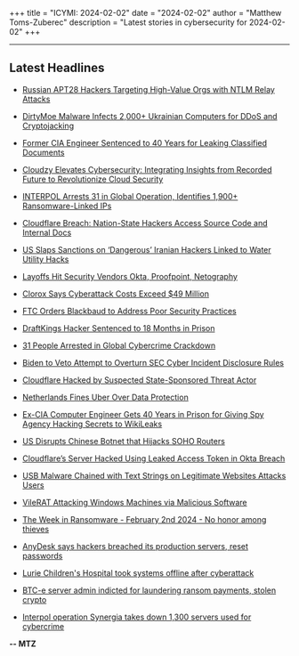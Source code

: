 +++
title = "ICYMI: 2024-02-02"
date = "2024-02-02"
author = "Matthew Toms-Zuberec"
description = "Latest stories in cybersecurity for 2024-02-02"
+++

---------------------------------------------------------------------------
## Latest Headlines
- [Russian APT28 Hackers Targeting High-Value Orgs with NTLM Relay Attacks](https://thehackernews.com/2024/02/russian-apt28-hackers-targeting-high.html)

- [DirtyMoe Malware Infects 2,000+ Ukrainian Computers for DDoS and Cryptojacking](https://thehackernews.com/2024/02/dirtymoe-malware-infects-2000-ukrainian.html)

- [Former CIA Engineer Sentenced to 40 Years for Leaking Classified Documents](https://thehackernews.com/2024/02/former-cia-engineer-sentenced-to-40.html)

- [Cloudzy Elevates Cybersecurity: Integrating Insights from Recorded Future to Revolutionize Cloud Security](https://thehackernews.com/2024/02/cloudzy-elevates-cybersecurity.html)

- [INTERPOL Arrests 31 in Global Operation, Identifies 1,900+ Ransomware-Linked IPs](https://thehackernews.com/2024/02/interpol-arrests-31-in-global-operation.html)

- [Cloudflare Breach: Nation-State Hackers Access Source Code and Internal Docs](https://thehackernews.com/2024/02/cloudflare-breach-nation-state-hackers.html)

- [US Slaps Sanctions on ‘Dangerous’ Iranian Hackers Linked to Water Utility Hacks](https://www.securityweek.com/us-slaps-sanctions-on-dangerous-iranian-gov-hackers/)

- [Layoffs Hit Security Vendors Okta, Proofpoint, Netography](https://www.securityweek.com/layoffs-hit-security-vendors-okta-proofpoint-netography/)

- [Clorox Says Cyberattack Costs Exceed $49 Million](https://www.securityweek.com/clorox-says-cyberattack-costs-exceed-49-million/)

- [FTC Orders Blackbaud to Address Poor Security Practices](https://www.securityweek.com/ftc-orders-blackbaud-to-address-poor-security-practices/)

- [DraftKings Hacker Sentenced to 18 Months in Prison](https://www.securityweek.com/draftkings-hacker-sentenced-to-18-months-in-prison/)

- [31 People Arrested in Global Cybercrime Crackdown](https://www.securityweek.com/31-people-arrested-in-global-cybercrime-crackdown/)

- [Biden to Veto Attempt to Overturn SEC Cyber Incident Disclosure Rules](https://www.securityweek.com/biden-to-veto-attempt-to-overturn-sec-cyber-incident-disclosure-rules/)

- [Cloudflare Hacked by Suspected State-Sponsored Threat Actor](https://www.securityweek.com/cloudflare-hacked-by-suspected-state-sponsored-attacker/)

- [Netherlands Fines Uber Over Data Protection](https://www.securityweek.com/netherlands-fines-uber-over-data-protection/)

- [Ex-CIA Computer Engineer Gets 40 Years in Prison for Giving Spy Agency Hacking Secrets to WikiLeaks](https://www.securityweek.com/ex-cia-computer-engineer-gets-40-years-in-prison-for-giving-spy-agency-hacking-secrets-to-wikileaks/)

- [US Disrupts Chinese Botnet that Hijacks SOHO Routers](https://cybersecuritynews.com/us-disrupts-chinese-botnet/)

- [Cloudflare’s Server Hacked Using Leaked Access Token in Okta Breach](https://cybersecuritynews.com/cloudflare-server-hacked/)

- [USB Malware Chained with Text Strings on Legitimate Websites Attacks Users](https://cybersecuritynews.com/usb-malware-with-text-strings/)

- [VileRAT Attacking Windows Machines via Malicious Software](https://cybersecuritynews.com/vilerat-attacking-windows-machines/)

- [The Week in Ransomware - February 2nd 2024 - No honor among thieves](https://www.bleepingcomputer.com/news/security/the-week-in-ransomware-february-2nd-2024-no-honor-among-thieves/)

- [AnyDesk says hackers breached its production servers, reset passwords](https://www.bleepingcomputer.com/news/security/anydesk-says-hackers-breached-its-production-servers-reset-passwords/)

- [Lurie Children's Hospital took systems offline after cyberattack](https://www.bleepingcomputer.com/news/security/lurie-childrens-hospital-took-systems-offline-after-cyberattack/)

- [BTC-e server admin indicted for laundering ransom payments, stolen crypto](https://www.bleepingcomputer.com/news/legal/btc-e-server-admin-indicted-for-laundering-ransom-payments-stolen-crypto/)

- [Interpol operation Synergia takes down 1,300 servers used for cybercrime](https://www.bleepingcomputer.com/news/legal/interpol-operation-synergia-takes-down-1-300-servers-used-for-cybercrime/)

**-- MTZ**